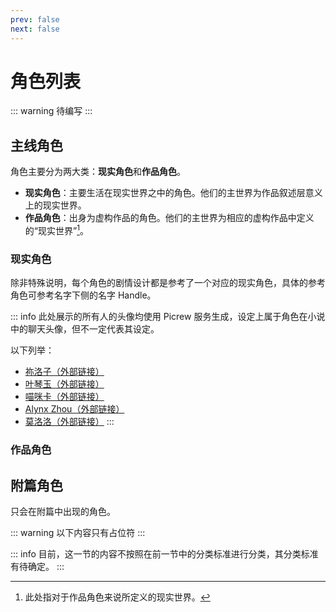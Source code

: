 ```yaml
---
prev: false
next: false
---
```

<script setup>
import Characters from '../../c../../components/Characters.vue'
</script>


# 角色列表 <Badge type="warning" text="TODO" />

::: warning
待编写
:::

## 主线角色

角色主要分为两大类：**现实角色**和**作品角色**。

* **现实角色**：主要生活在现实世界之中的角色。他们的主世界为作品叙述层意义上的现实世界。
* **作品角色**：出身为虚构作品的角色。他们的主世界为相应的虚构作品中定义的“现实世界”[^1]。

[^1]: 此处指对于作品角色来说所定义的现实世界。

### 现实角色

除非特殊说明，每个角色的剧情设计都是参考了一个对应的现实角色，具体的参考角色可参考名字下侧的名字 Handle。

::: info
此处展示的所有人的头像均使用 Picrew 服务生成，设定上属于角色在小说中的聊天头像，但不一定代表其设定。

以下列举：
* [祢洛子（外部链接）](https://picrew.me/share?cd=FnEWfMRQF5)
* [叶琴玉（外部链接）](https://picrew.me/share?cd=OZT2wXRRFt)
* [喵咪卡（外部链接）](https://picrew.me/share?cd=gtvhlPTJHd)
* [Alynx Zhou（外部链接）](https://picrew.me/share?cd=MGDvpXk1aF)
* [莫洛洛（外部链接）](https://picrew.me/share?cd=gxdYe6HV1B)
:::

<Characters type="real" />

### 作品角色

<Characters type="imag" />

## 附篇角色

只会在附篇中出现的角色。

::: warning
以下内容只有占位符
:::

::: info
目前，这一节的内容不按照在前一节中的分类标准进行分类，其分类标准有待确定。
:::

<Characters type="extra" />
